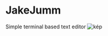 # JakeJumm
Simple terminal based text editor
![kép](https://user-images.githubusercontent.com/78733248/225055694-e6d953fd-5b60-4510-b828-618831394f3e.png)
